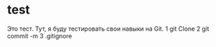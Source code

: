 # test
Это тест.
Тут, я буду тестировать свои навыки на Git.
1 git Clone
2 git commit -m
3 .gitignore
